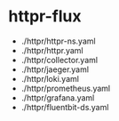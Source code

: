 # httpr-flux

- ./httpr/httpr-ns.yaml
- ./httpr/httpr.yaml
- ./httpr/collector.yaml
- ./httpr/jaeger.yaml
- ./httpr/loki.yaml
- ./httpr/prometheus.yaml
- ./httpr/grafana.yaml
- ./httpr/fluentbit-ds.yaml